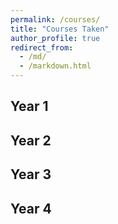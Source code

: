 ```yaml
---
permalink: /courses/
title: "Courses Taken"
author_profile: true
redirect_from: 
  - /md/
  - /markdown.html
---
```



## Year 1 

## Year 2

## Year 3 

## Year 4 


